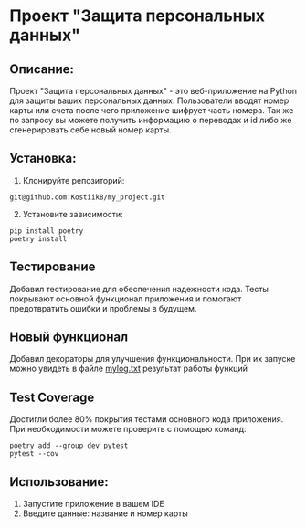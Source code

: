 # Проект "Защита персональных данных"
## Описание:
Проект "Защита персональных данных" - это веб-приложение на Python для защиты ваших персональных данных.
Пользователи вводят номер карты или счета после чего приложение шифрует часть номера.
Так же по запросу вы можете получить информацию о переводах и id либо же сгенерировать себе новый номер карты. 
## Установка:
1. Клонируйте репозиторий:
```
git@github.com:Kostiik8/my_project.git
```
2. Установите зависимости:
```
pip install poetry
poetry install
```
## Тестирование
Добавил тестирование для обеспечения надежности кода. Тесты покрывают основной функционал приложения и помогают
предотвратить ошибки и проблемы в будущем.

## Новый функционал
Добавил декораторы для улучшения функциональности. При их запуске можно увидеть в файле [mylog.txt](mylog.txt)
результат работы функций

## Test Coverage
Достигли более 80% покрытия тестами основного кода приложения. При необходимости можете проверить с помощью команд:
```
poetry add --group dev pytest
pytest --cov 
```
## Использование:
1. Запустите приложение в вашем IDE
2. Введите данные: название и номер карты